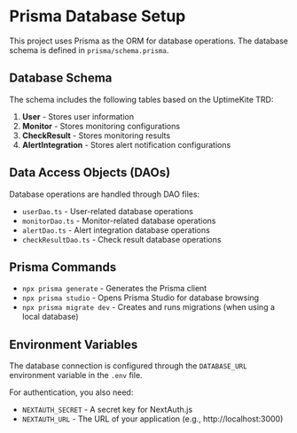 # Prisma Database Setup

This project uses Prisma as the ORM for database operations. The database schema is defined in `prisma/schema.prisma`.

## Database Schema

The schema includes the following tables based on the UptimeKite TRD:

1. **User** - Stores user information
2. **Monitor** - Stores monitoring configurations
3. **CheckResult** - Stores monitoring results
4. **AlertIntegration** - Stores alert notification configurations

## Data Access Objects (DAOs)

Database operations are handled through DAO files:

- `userDao.ts` - User-related database operations
- `monitorDao.ts` - Monitor-related database operations
- `alertDao.ts` - Alert integration database operations
- `checkResultDao.ts` - Check result database operations

## Prisma Commands

- `npx prisma generate` - Generates the Prisma client
- `npx prisma studio` - Opens Prisma Studio for database browsing
- `npx prisma migrate dev` - Creates and runs migrations (when using a local database)

## Environment Variables

The database connection is configured through the `DATABASE_URL` environment variable in the `.env` file.

For authentication, you also need:
- `NEXTAUTH_SECRET` - A secret key for NextAuth.js
- `NEXTAUTH_URL` - The URL of your application (e.g., http://localhost:3000)
